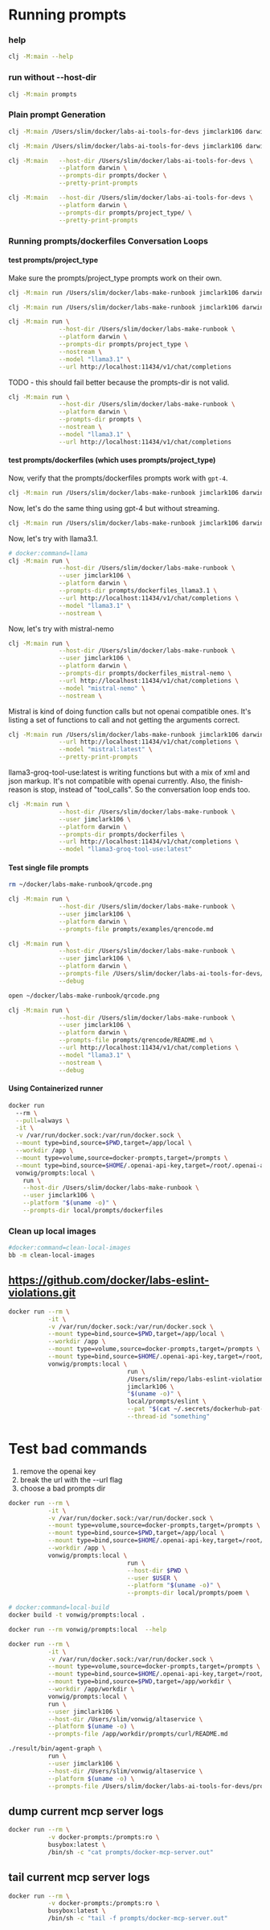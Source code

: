 # Running prompts

### help

```sh
clj -M:main --help
```

### run without --host-dir

```sh
clj -M:main prompts
```

### Plain prompt Generation

```sh
clj -M:main /Users/slim/docker/labs-ai-tools-for-devs jimclark106 darwin prompts/docker
```

```sh
clj -M:main /Users/slim/docker/labs-ai-tools-for-devs jimclark106 darwin prompts/docker --pretty-print-prompts
```

```sh
clj -M:main   --host-dir /Users/slim/docker/labs-ai-tools-for-devs \
              --platform darwin \
              --prompts-dir prompts/docker \
              --pretty-print-prompts
```

```sh
clj -M:main   --host-dir /Users/slim/docker/labs-ai-tools-for-devs \
              --platform darwin \
              --prompts-dir prompts/project_type/ \
              --pretty-print-prompts
```


### Running prompts/dockerfiles Conversation Loops

#### test prompts/project_type

Make sure the prompts/project_type prompts work on their own.

```sh
clj -M:main run /Users/slim/docker/labs-make-runbook jimclark106 darwin prompts/project_type --debug
```

```sh
clj -M:main run /Users/slim/docker/labs-make-runbook jimclark106 darwin prompts/project_type --nostream
```

```sh
clj -M:main run \
              --host-dir /Users/slim/docker/labs-make-runbook \
              --platform darwin \
              --prompts-dir prompts/project_type \
              --nostream \
              --model "llama3.1" \
              --url http://localhost:11434/v1/chat/completions
```

TODO - this should fail better because the prompts-dir is not valid.

```sh
clj -M:main run \
              --host-dir /Users/slim/docker/labs-make-runbook \
              --platform darwin \
              --prompts-dir prompts \
              --nostream \
              --model "llama3.1" \
              --url http://localhost:11434/v1/chat/completions
```


#### test prompts/dockerfiles (which uses prompts/project_type)

Now, verify that the prompts/dockerfiles prompts work with `gpt-4`.

```sh
clj -M:main run /Users/slim/docker/labs-make-runbook jimclark106 darwin prompts/dockerfiles
```

Now, let's do the same thing using gpt-4 but without streaming.

```sh
clj -M:main run /Users/slim/docker/labs-make-runbook jimclark106 darwin prompts/dockerfiles --nostream
```

Now, let's try with llama3.1.

```sh
# docker:command=llama
clj -M:main run \
              --host-dir /Users/slim/docker/labs-make-runbook \
              --user jimclark106 \
              --platform darwin \
              --prompts-dir prompts/dockerfiles_llama3.1 \
              --url http://localhost:11434/v1/chat/completions \
              --model "llama3.1" \
              --nostream \
```

Now, let's try with mistral-nemo

```sh
clj -M:main run \
              --host-dir /Users/slim/docker/labs-make-runbook \
              --user jimclark106 \
              --platform darwin \
              --prompts-dir prompts/dockerfiles_mistral-nemo \
              --url http://localhost:11434/v1/chat/completions \
              --model "mistral-nemo" \
              --nostream \
```

Mistral is kind of doing function calls but not openai compatible ones. It's listing a set of functions to call and not getting the arguments correct.

```sh
clj -M:main run /Users/slim/docker/labs-make-runbook jimclark106 darwin prompts/dockerfiles \
              --url http://localhost:11434/v1/chat/completions \
              --model "mistral:latest" \
              --pretty-print-prompts
```

llama3-groq-tool-use:latest is writing functions but with a mix of xml and json markup.  It's not compatible with openai currently.
Also, the finish-reason is stop, instead of "tool_calls".  So the conversation loop ends too.

```sh
clj -M:main run \
              --host-dir /Users/slim/docker/labs-make-runbook \
              --user jimclark106 \
              --platform darwin \
              --prompts-dir prompts/dockerfiles \
              --url http://localhost:11434/v1/chat/completions \
              --model "llama3-groq-tool-use:latest" 
```

#### Test single file prompts

```sh
rm ~/docker/labs-make-runbook/qrcode.png
```

```sh
clj -M:main run \
              --host-dir /Users/slim/docker/labs-make-runbook \
              --user jimclark106 \
              --platform darwin \
              --prompts-file prompts/examples/qrencode.md
```

```sh
clj -M:main run \
              --host-dir /Users/slim/docker/labs-make-runbook \
              --user jimclark106 \
              --platform darwin \
              --prompts-file /Users/slim/docker/labs-ai-tools-for-devs/prompts/curl/README.md \
              --debug
```


```sh
open ~/docker/labs-make-runbook/qrcode.png
```

```sh
clj -M:main run \
              --host-dir /Users/slim/docker/labs-make-runbook \
              --user jimclark106 \
              --platform darwin \
              --prompts-file prompts/qrencode/README.md \
              --url http://localhost:11434/v1/chat/completions \
              --model "llama3.1" \
              --nostream \
              --debug
```

#### Using Containerized runner

```sh
docker run 
  --rm \
  --pull=always \
  -it \
  -v /var/run/docker.sock:/var/run/docker.sock \
  --mount type=bind,source=$PWD,target=/app/local \
  --workdir /app \
  --mount type=volume,source=docker-prompts,target=/prompts \
  --mount type=bind,source=$HOME/.openai-api-key,target=/root/.openai-api-key \
  vonwig/prompts:local \
    run \
    --host-dir /Users/slim/docker/labs-make-runbook \
    --user jimclark106 \
    --platform "$(uname -o)" \
    --prompts-dir local/prompts/dockerfiles
```

### Clean up local images

```sh
#docker:command=clean-local-images
bb -m clean-local-images
```

## https://github.com/docker/labs-eslint-violations.git

```sh
docker run --rm \
           -it \
           -v /var/run/docker.sock:/var/run/docker.sock \
           --mount type=bind,source=$PWD,target=/app/local \
           --workdir /app \
           --mount type=volume,source=docker-prompts,target=/prompts \
           --mount type=bind,source=$HOME/.openai-api-key,target=/root/.openai-api-key \
           vonwig/prompts:local \
                                 run \
                                 /Users/slim/repo/labs-eslint-violations \
                                 jimclark106 \
                                 "$(uname -o)" \
                                 local/prompts/eslint \
                                 --pat "$(cat ~/.secrets/dockerhub-pat-ai-tools-for-devs.txt)" \
                                 --thread-id "something"
```

# Test bad commands

1. remove the openai key
2. break the url with the --url flag
3. choose a bad prompts dir

```sh
docker run --rm \
           -it \
           -v /var/run/docker.sock:/var/run/docker.sock \
           --mount type=volume,source=docker-prompts,target=/prompts \
           --mount type=bind,source=$PWD,target=/app/local \
           --mount type=bind,source=$HOME/.openai-api-key,target=/root/.openai-api-key \
           --workdir /app \
           vonwig/prompts:local \
                                 run \
                                 --host-dir $PWD \
                                 --user $USER \
                                 --platform "$(uname -o)" \
                                 --prompts-dir local/prompts/poem \
```

```sh
# docker:command=local-build
docker build -t vonwig/prompts:local .
```

```sh
docker run --rm vonwig/prompts:local  --help
```

```sh
docker run --rm \
           -it \
           -v /var/run/docker.sock:/var/run/docker.sock \
           --mount type=volume,source=docker-prompts,target=/prompts \
           --mount type=bind,source=$HOME/.openai-api-key,target=/root/.openai-api-key \
           --mount type=bind,source=$PWD,target=/app/workdir \
           --workdir /app/workdir \
           vonwig/prompts:local \
           run \
           --user jimclark106 \
           --host-dir /Users/slim/vonwig/altaservice \
           --platform $(uname -o) \
           --prompts-file /app/workdir/prompts/curl/README.md
```

```sh
./result/bin/agent-graph \
           run \
           --user jimclark106 \
           --host-dir /Users/slim/vonwig/altaservice \
           --platform $(uname -o) \
           --prompts-file /Users/slim/docker/labs-ai-tools-for-devs/prompts/curl/README.md

```

## dump current mcp server logs

```sh
docker run --rm \
           -v docker-prompts:/prompts:ro \
           busybox:latest \
           /bin/sh -c "cat prompts/docker-mcp-server.out"
```

## tail current mcp server logs

```sh
docker run --rm \
           -v docker-prompts:/prompts:ro \
           busybox:latest \
           /bin/sh -c "tail -f prompts/docker-mcp-server.out"
```

